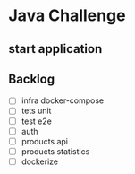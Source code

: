 # Java Challenge

## start application


## Backlog
 - [ ] infra docker-compose
 - [ ] tets unit
 - [ ] test e2e
 - [ ] auth
 - [ ] products api
 - [ ] products statistics
 - [ ] dockerize
